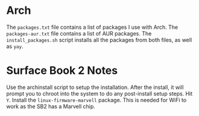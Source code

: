 # Arch

The `packages.txt` file contains a list of packages I use with Arch. The `packages-aur.txt` file contains a list of AUR packages. The `install_packages.sh` script installs all the packages from both files, as well as `yay`.

# Surface Book 2 Notes

Use the archinstall script to setup the installation. After the install, it will prompt you to chroot into the system to do any post-install setup steps. Hit `Y`. Install the `linux-firmware-marvell` package. This is needed for WiFi to work as the SB2 has a Marvell chip.
